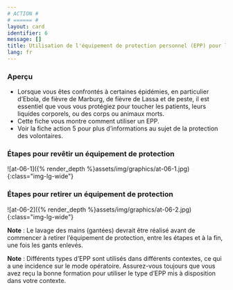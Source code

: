 ```yaml
---
# ACTION #
# ====== #
layout: card
identifier: 6
message: []
title: Utilisation de l'équipement de protection personnel (EPP) pour les maladies très contagieuses
lang: fr
---
```


### Aperçu

- Lorsque vous êtes confrontés à certaines épidémies, en particulier d’Ebola, de fièvre de Marburg, de fièvre de Lassa et de peste, il est essentiel que vous vous protégiez pour toucher les patients, leurs liquides corporels, ou des corps ou animaux morts. 
- Cette fiche vous montre comment utiliser un EPP.
- Voir la fiche action 5<a class="crosslink" href="{% render_depth %}{% render_link action|5 %}"><i class="fas fa-external-link-alt" aria-hidden="true"></i></a> pour plus d’informations au sujet de la protection des volontaires.

### Étapes pour revêtir un équipement de protection
![at-06-1]({% render_depth %}assets/img/graphics/at-06-1.jpg){:class="img-lg-wide"}

### Étapes pour retirer un équipement de protection
![at-06-2]({% render_depth %}assets/img/graphics/at-06-2.jpg){:class="img-lg-wide"}

**Note** : Le lavage des mains (gantées) devrait être réalisé avant de commencer à retirer l’équipement de protection, entre les étapes et à la fin, une fois les gants enlevés.

**Note** : Différents types d’EPP sont utilisés dans différents contextes, ce qui a une incidence sur le mode opératoire. Assurez-vous toujours que vous avez reçu la bonne formation pour utiliser le type d’EPP mis à disposition dans votre contexte.
